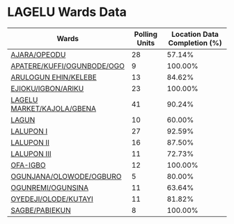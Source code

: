 
# LAGELU Wards Data

| Wards | Polling Units | Location Data Completion (%) |
| ---- | ----- | ------- |
| [AJARA/OPEODU](./wards/18238-ajara/opeodu) | 28 | 57.14% |
| [APATERE/KUFFI/OGUNBODE/OGO](./wards/18239-apatere/kuffi/ogunbode/ogo) | 9 | 100.00% |
| [ARULOGUN EHIN/KELEBE](./wards/18240-arulogun-ehin/kelebe) | 13 | 84.62% |
| [EJIOKU/IGBON/ARIKU](./wards/18241-ejioku/igbon/ariku) | 23 | 100.00% |
| [LAGELU MARKET/KAJOLA/GBENA](./wards/18242-lagelu-market/kajola/gbena) | 41 | 90.24% |
| [LAGUN](./wards/18243-lagun) | 10 | 60.00% |
| [LALUPON I](./wards/18244-lalupon-i) | 27 | 92.59% |
| [LALUPON II](./wards/18245-lalupon-ii) | 16 | 87.50% |
| [LALUPON III](./wards/18246-lalupon-iii) | 11 | 72.73% |
| [OFA-IGBO](./wards/18247-ofa-igbo) | 12 | 100.00% |
| [OGUNJANA/OLOWODE/OGBURO](./wards/18248-ogunjana/olowode/ogburo) | 5 | 80.00% |
| [OGUNREMI/OGUNSINA](./wards/18249-ogunremi/ogunsina) | 11 | 63.64% |
| [OYEDEJI/OLODE/KUTAYI](./wards/18250-oyedeji/olode/kutayi) | 11 | 81.82% |
| [SAGBE/PABIEKUN](./wards/18251-sagbe/pabiekun) | 8 | 100.00% |




